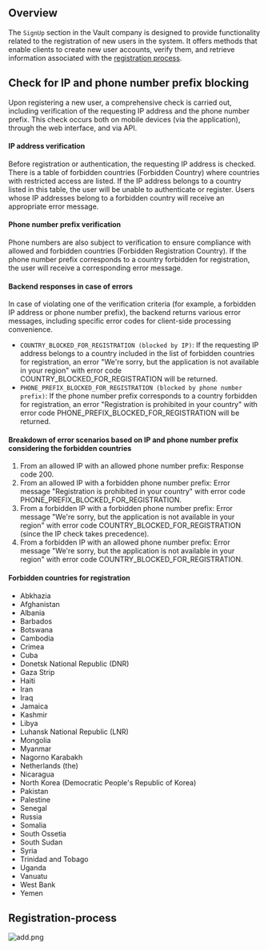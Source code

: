 <h2>Overview</h2>

The `SignUp` section in the Vault company is designed to provide functionality related to the registration of new users in the system. It offers methods that enable clients to create new user accounts, verify them, and retrieve information associated with the [registration process](https://github.com/crypterium-com/api-vault/wiki/Registration-Process).

<h2>Check for IP and phone number prefix blocking</h2>

Upon registering a new user, a comprehensive check is carried out, including verification of the requesting IP address and the phone number prefix. This check occurs both on mobile devices (via the application), through the web interface, and via API.

<h4>IP address verification</h4>

Before registration or authentication, the requesting IP address is checked. There is a table of forbidden countries (Forbidden Country) where countries with restricted access are listed. If the IP address belongs to a country listed in this table, the user will be unable to authenticate or register. Users whose IP addresses belong to a forbidden country will receive an appropriate error message.

<h4>Phone number prefix verification</h4>

Phone numbers are also subject to verification to ensure compliance with allowed and forbidden countries (Forbidden Registration Country). If the phone number prefix corresponds to a country forbidden for registration, the user will receive a corresponding error message.

<h4>Backend responses in case of errors</h4>

In case of violating one of the verification criteria (for example, a forbidden IP address or phone number prefix), the backend returns various error messages, including specific error codes for client-side processing convenience.

- `COUNTRY_BLOCKED_FOR_REGISTRATION (blocked by IP)`: If the requesting IP address belongs to a country included in the list of forbidden countries for registration, an error "We're sorry, but the application is not available in your region" with error code COUNTRY_BLOCKED_FOR_REGISTRATION will be returned.
- `PHONE_PREFIX_BLOCKED_FOR_REGISTRATION (blocked by phone number prefix)`: If the phone number prefix corresponds to a country forbidden for registration, an error "Registration is prohibited in your country" with error code PHONE_PREFIX_BLOCKED_FOR_REGISTRATION will be returned.

<h4>Breakdown of error scenarios based on IP and phone number prefix considering the forbidden countries</h4>

1. From an allowed IP with an allowed phone number prefix: Response code 200.
2. From an allowed IP with a forbidden phone number prefix: Error message "Registration is prohibited in your country" with error code PHONE_PREFIX_BLOCKED_FOR_REGISTRATION.
3. From a forbidden IP with a forbidden phone number prefix: Error message "We're sorry, but the application is not available in your region" with error code COUNTRY_BLOCKED_FOR_REGISTRATION (since the IP check takes precedence).
4. From a forbidden IP with an allowed phone number prefix: Error message "We're sorry, but the application is not available in your region" with error code COUNTRY_BLOCKED_FOR_REGISTRATION.

<h4>Forbidden countries for registration</h4>

- Abkhazia
- Afghanistan
- Albania
- Barbados
- Botswana
- Cambodia
- Crimea
- Cuba
- Donetsk National Republic (DNR)
- Gaza Strip
- Haiti
- Iran
- Iraq
- Jamaica
- Kashmir
- Libya
- Luhansk National Republic (LNR)
- Mongolia
- Myanmar
- Nagorno Karabakh
- Netherlands (the)
- Nicaragua
- North Korea (Democratic People's Republic of Korea)
- Pakistan
- Palestine
- Senegal
- Russia
- Somalia
- South Ossetia
- South Sudan
- Syria
- Trinidad and Tobago
- Uganda
- Vanuatu
- West Bank
- Yemen

<h2>Registration-process</h2>

![add.png](../assets/images/add.png) 
